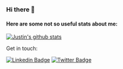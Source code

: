 ### Hi there 👋

#### Here are some not so useful stats about me:

[![Justin's github stats](https://github-readme-stats.vercel.app/api?username=justinswart&hide=stars&count_private=true&show_icons=true&theme=dark)](https://github.com/anuraghazra/github-readme-stats)

Get in touch:

[![Linkedin Badge](https://img.shields.io/badge/-LinkedIn-blue?style=flat-square&logo=Linkedin&logoColor=white&link=https://www.linkedin.com/in/justinswart/)](https://www.linkedin.com/in/justinswart/)  [![Twitter Badge](https://img.shields.io/badge/-Twitter-1ca0f1?style=flat-square&labelColor=1ca0f1&logo=twitter&logoColor=white&link=https://twitter.com/justinswart)](https://twitter.com/justinswart)

<!--
**justinswart/justinswart** is a ✨ _special_ ✨ repository because its `README.md` (this file) appears on your GitHub profile.

Here are some ideas to get you started:

- 🔭 I’m currently working on ...
- 🌱 I’m currently learning ...
- 👯 I’m looking to collaborate on ...
- 🤔 I’m looking for help with ...
- 💬 Ask me about ...
- 📫 How to reach me: ...
- 😄 Pronouns: ...
- ⚡ Fun fact: ...
-->
